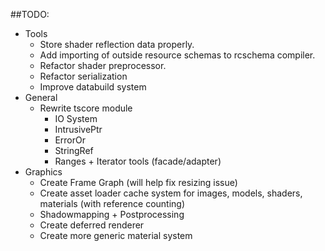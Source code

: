 ##TODO:

* Tools
	* Store shader reflection data properly.
	* Add importing of outside resource schemas to rcschema compiler.
	* Refactor shader preprocessor.
    * Refactor serialization
    * Improve databuild system
* General
    * Rewrite tscore module
        * IO System
        * IntrusivePtr
        * ErrorOr
        * StringRef
        * Ranges + Iterator tools (facade/adapter)
* Graphics
    * Create Frame Graph (will help fix resizing issue)
    * Create asset loader cache system for images, models, shaders, materials (with reference counting)
    * Shadowmapping + Postprocessing
    * Create deferred renderer
    * Create more generic material system
